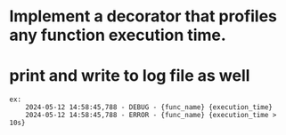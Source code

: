 # Implement a decorator that profiles any function execution time.
# print and write to log file as well
    ex: 
        2024-05-12 14:58:45,788 - DEBUG - {func_name} {execution_time}
        2024-05-12 14:58:45,788 - ERROR - {func_name} {execution_time > 10s} 
